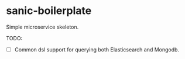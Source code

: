 # sanic-boilerplate
Simple microservice skeleton.

TODO:
- [ ] Common dsl support for querying both Elasticsearch and Mongodb.
